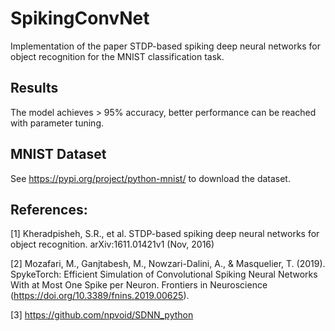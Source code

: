 # SpikingConvNet

Implementation of the paper STDP-based spiking deep neural networks for object recognition for the MNIST classification task.

## Results

The model achieves > 95% accuracy, better performance can be reached with parameter tuning.

## MNIST Dataset

See https://pypi.org/project/python-mnist/ to download the dataset.

## References:

[1] Kheradpisheh, S.R., et al. STDP-based spiking deep neural networks for object recognition.
    arXiv:1611.01421v1 (Nov, 2016)
  
[2] Mozafari, M., Ganjtabesh, M., Nowzari-Dalini, A., & Masquelier, T. (2019). SpykeTorch: Efficient
    Simulation of Convolutional Spiking Neural Networks With at Most One Spike per Neuron. Frontiers
    in Neuroscience (https://doi.org/10.3389/fnins.2019.00625).
   
[3] https://github.com/npvoid/SDNN_python
